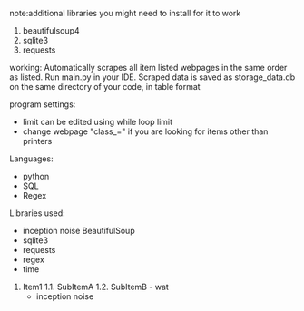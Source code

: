 note:additional libraries you might need to install for it to work
  1. beautifulsoup4
  2. sqlite3
  3. requests

working:
  Automatically scrapes all item listed webpages in the same order as listed. Run main.py in your IDE. Scraped data is saved as   storage_data.db on the same directory of your code, in table format

program settings:
  - limit can be edited using while loop limit
  - change webpage "class_=" if you are looking for items other than printers

Languages:
  - python
  - SQL
  - Regex

Libraries used:
  - inception noise BeautifulSoup
  - sqlite3
  - requests
  - regex
  - time
  1. Item1
  1.1. SubItemA
  1.2. SubItemB
    - wat
      - inception noise
